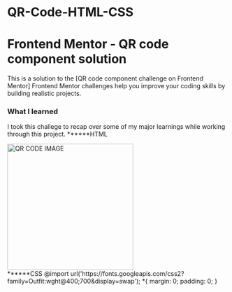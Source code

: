 # QR-Code-HTML-CSS
# Frontend Mentor - QR code component solution
This is a solution to the [QR code component challenge on Frontend Mentor]
Frontend Mentor challenges help you improve your coding skills by building realistic projects. 

### What I learned
I took this challege to recap over some of my major learnings while working through this project.
******HTML
<body>
    <div class="container">
    <div class="card">
        <img src="./images/image-qr-code.png" alt="QR CODE IMAGE" width="288" height="288">
        <div class="text">
        </div>
</div>
</div>
******CSS
@import url('https://fonts.googleapis.com/css2?family=Outfit:wght@400;700&display=swap');
 *{
    margin: 0;
    padding: 0;
 }
 
